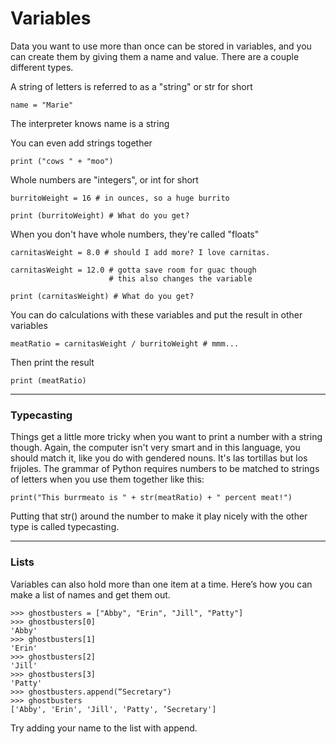 # Variables

Data you want to use more than once can be stored in variables, and you can create them by giving them a name and value. There are a couple different types.

A string of letters is referred to as a "string" or str for short

```
name = "Marie"

```

The interpreter knows name is a string

You can even add strings together

```
print ("cows " + "moo")

```

 Whole numbers are "integers", or int for short

```
burritoWeight = 16 # in ounces, so a huge burrito

print (burritoWeight) # What do you get?

```

When you don't have whole numbers, they're called "floats"

```
carnitasWeight = 8.0 # should I add more? I love carnitas.

carnitasWeight = 12.0 # gotta save room for guac though
                      # this also changes the variable

print (carnitasWeight) # What do you get?

```

You can do calculations with these variables and put the result in other variables

```
meatRatio = carnitasWeight / burritoWeight # mmm...

```

Then print the result
```
print (meatRatio)
```
---
### Typecasting
Things get a little more tricky when you want to print a number with a string though. Again, the computer isn't very smart and in this language, you should match it, like you do with gendered nouns. It's las tortillas but los frijoles. The grammar of Python requires numbers to be matched to strings of letters when you use them together like this:

```
print("This burrmeato is " + str(meatRatio) + " percent meat!")
```

Putting that str() around the number to make it play nicely with the other type is called typecasting.

---
### Lists
Variables can also hold more than one item at a time. Here’s how you can make a list of names and get them out.
```
>>> ghostbusters = ["Abby", "Erin", "Jill", "Patty"]
>>> ghostbusters[0]
'Abby'
>>> ghostbusters[1]
'Erin'
>>> ghostbusters[2]
'Jill'
>>> ghostbusters[3]
'Patty'
>>> ghostbusters.append(“Secretary")
>>> ghostbusters
['Abby', 'Erin', 'Jill', 'Patty', ’Secretary']

```

Try adding your name to the list with append.


